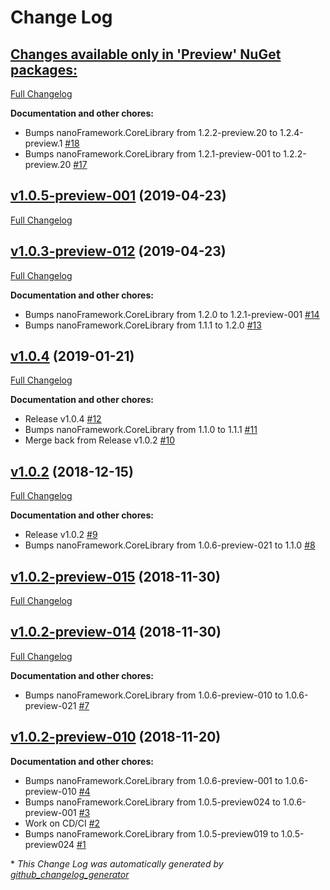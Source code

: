 # Change Log

## [**Changes available only in 'Preview' NuGet packages:**](https://github.com/nanoframework/lib-nanoFramework.System.Math/tree/HEAD)

[Full Changelog](https://github.com/nanoframework/lib-nanoFramework.System.Math/compare/v1.0.5-preview-001...HEAD)

**Documentation and other chores:**

- Bumps nanoFramework.CoreLibrary from 1.2.2-preview.20 to 1.2.4-preview.1 [\#18](https://github.com/nanoframework/lib-nanoFramework.System.Math/pull/18)
- Bumps nanoFramework.CoreLibrary from 1.2.1-preview-001 to 1.2.2-preview.20 [\#17](https://github.com/nanoframework/lib-nanoFramework.System.Math/pull/17)

## [v1.0.5-preview-001](https://github.com/nanoframework/lib-nanoFramework.System.Math/tree/v1.0.5-preview-001) (2019-04-23)
[Full Changelog](https://github.com/nanoframework/lib-nanoFramework.System.Math/compare/v1.0.3-preview-012...v1.0.5-preview-001)

## [v1.0.3-preview-012](https://github.com/nanoframework/lib-nanoFramework.System.Math/tree/v1.0.3-preview-012) (2019-04-23)
[Full Changelog](https://github.com/nanoframework/lib-nanoFramework.System.Math/compare/v1.0.4...v1.0.3-preview-012)

**Documentation and other chores:**

- Bumps nanoFramework.CoreLibrary from 1.2.0 to 1.2.1-preview-001 [\#14](https://github.com/nanoframework/lib-nanoFramework.System.Math/pull/14)
- Bumps nanoFramework.CoreLibrary from 1.1.1 to 1.2.0 [\#13](https://github.com/nanoframework/lib-nanoFramework.System.Math/pull/13)

## [v1.0.4](https://github.com/nanoframework/lib-nanoFramework.System.Math/tree/v1.0.4) (2019-01-21)
[Full Changelog](https://github.com/nanoframework/lib-nanoFramework.System.Math/compare/v1.0.2...v1.0.4)

**Documentation and other chores:**

- Release v1.0.4 [\#12](https://github.com/nanoframework/lib-nanoFramework.System.Math/pull/12)
- Bumps nanoFramework.CoreLibrary from 1.1.0 to 1.1.1 [\#11](https://github.com/nanoframework/lib-nanoFramework.System.Math/pull/11)
- Merge back from Release v1.0.2 [\#10](https://github.com/nanoframework/lib-nanoFramework.System.Math/pull/10)

## [v1.0.2](https://github.com/nanoframework/lib-nanoFramework.System.Math/tree/v1.0.2) (2018-12-15)
[Full Changelog](https://github.com/nanoframework/lib-nanoFramework.System.Math/compare/v1.0.2-preview-015...v1.0.2)

**Documentation and other chores:**

- Release v1.0.2 [\#9](https://github.com/nanoframework/lib-nanoFramework.System.Math/pull/9)
- Bumps nanoFramework.CoreLibrary from 1.0.6-preview-021 to 1.1.0 [\#8](https://github.com/nanoframework/lib-nanoFramework.System.Math/pull/8)

## [v1.0.2-preview-015](https://github.com/nanoframework/lib-nanoFramework.System.Math/tree/v1.0.2-preview-015) (2018-11-30)
[Full Changelog](https://github.com/nanoframework/lib-nanoFramework.System.Math/compare/v1.0.2-preview-014...v1.0.2-preview-015)

## [v1.0.2-preview-014](https://github.com/nanoframework/lib-nanoFramework.System.Math/tree/v1.0.2-preview-014) (2018-11-30)
[Full Changelog](https://github.com/nanoframework/lib-nanoFramework.System.Math/compare/v1.0.2-preview-010...v1.0.2-preview-014)

**Documentation and other chores:**

- Bumps nanoFramework.CoreLibrary from 1.0.6-preview-010 to 1.0.6-preview-021 [\#7](https://github.com/nanoframework/lib-nanoFramework.System.Math/pull/7)

## [v1.0.2-preview-010](https://github.com/nanoframework/lib-nanoFramework.System.Math/tree/v1.0.2-preview-010) (2018-11-20)
**Documentation and other chores:**

- Bumps nanoFramework.CoreLibrary from 1.0.6-preview-001 to 1.0.6-preview-010 [\#4](https://github.com/nanoframework/lib-nanoFramework.System.Math/pull/4)
- Bumps nanoFramework.CoreLibrary from 1.0.5-preview024 to 1.0.6-preview-001 [\#3](https://github.com/nanoframework/lib-nanoFramework.System.Math/pull/3)
- Work on CD/CI [\#2](https://github.com/nanoframework/lib-nanoFramework.System.Math/pull/2)
- Bumps nanoFramework.CoreLibrary from 1.0.5-preview019 to 1.0.5-preview024 [\#1](https://github.com/nanoframework/lib-nanoFramework.System.Math/pull/1)



\* *This Change Log was automatically generated by [github_changelog_generator](https://github.com/skywinder/Github-Changelog-Generator)*